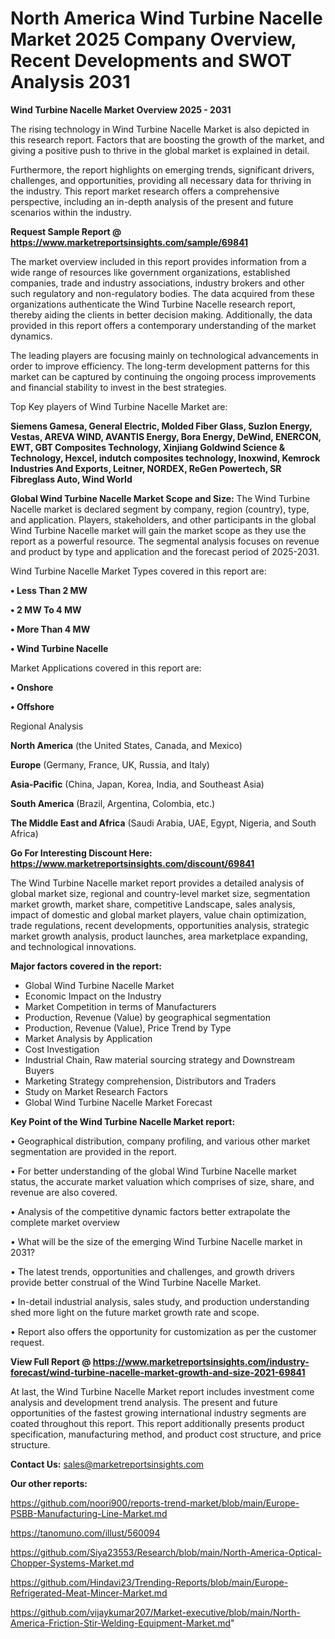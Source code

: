 # North America Wind Turbine Nacelle Market 2025 Company Overview, Recent Developments and SWOT Analysis 2031

<Strong> Wind Turbine Nacelle Market Overview 2025 - 2031</strong>

The rising technology in Wind Turbine Nacelle Market is also depicted in this research report. Factors that are boosting the growth of the market, and giving a positive push to thrive in the global market is explained in detail.

Furthermore, the report highlights on emerging trends, significant drivers, challenges, and opportunities, providing all necessary data for thriving in the industry. This report market research offers a comprehensive perspective, including an in-depth analysis of the present and future scenarios within the industry.

<strong>Request Sample Report @ <a href=https://www.marketreportsinsights.com/sample/69841>https://www.marketreportsinsights.com/sample/69841</a></strong>

The market overview included in this report provides information from a wide range of resources like government organizations, established companies, trade and industry associations, industry brokers and other such regulatory and non-regulatory bodies. The data acquired from these organizations authenticate the Wind Turbine Nacelle research report, thereby aiding the clients in better decision making. Additionally, the data provided in this report offers a contemporary understanding of the market dynamics.

The leading players are focusing mainly on technological advancements in order to improve efficiency. The long-term development patterns for this market can be captured by continuing the ongoing process improvements and financial stability to invest in the best strategies.

Top Key players of Wind Turbine Nacelle Market are:

<strong>Siemens Gamesa, General Electric, Molded Fiber Glass, Suzlon Energy, Vestas, AREVA WIND, AVANTIS Energy, Bora Energy, DeWind, ENERCON, EWT, GBT Composites Technology, Xinjiang Goldwind Science & Technology, Hexcel, indutch composites technology, Inoxwind, Kemrock Industries And Exports, Leitner, NORDEX, ReGen Powertech, SR Fibreglass Auto, Wind World</strong>

<strong><b>Global Wind Turbine Nacelle Market Scope and Size:</b></strong>
The Wind Turbine Nacelle market is declared segment by company, region (country), type, and application. Players, stakeholders, and other participants in the global Wind Turbine Nacelle market will gain the market scope as they use the report as a powerful resource. The segmental analysis focuses on revenue and product by type and application and the forecast period of 2025-2031.

Wind Turbine Nacelle Market Types covered in this report are:

<strong>• Less Than 2 MW

• 2 MW To 4 MW

• More Than 4 MW

• Wind Turbine Nacelle</strong>

Market Applications covered in this report are:

<strong>• Onshore

• Offshore</strong> 

Regional Analysis

<strong>North America</strong> (the United States, Canada, and Mexico)

<strong>Europe</strong> (Germany, France, UK, Russia, and Italy)

<strong>Asia-Pacific</strong> (China, Japan, Korea, India, and Southeast Asia)

<strong>South America</strong> (Brazil, Argentina, Colombia, etc.)

<strong>The Middle East and Africa</strong> (Saudi Arabia, UAE, Egypt, Nigeria, and South Africa)

<strong>Go For Interesting Discount Here: <a href=https://www.marketreportsinsights.com/discount/69841>https://www.marketreportsinsights.com/discount/69841</a></strong>

The Wind Turbine Nacelle market report provides a detailed analysis of global market size, regional and country-level market size, segmentation market growth, market share, competitive Landscape, sales analysis, impact of domestic and global market players, value chain optimization, trade regulations, recent developments, opportunities analysis, strategic market growth analysis, product launches, area marketplace expanding, and technological innovations.

<strong><b>Major factors covered in the report:</b></strong>
<ul>
  <li>Global Wind Turbine Nacelle Market </li>
  <li>Economic Impact on the Industry</li>
  <li>Market Competition in terms of Manufacturers</li>
  <li>Production, Revenue (Value) by geographical segmentation</li>
  <li>Production, Revenue (Value), Price Trend by Type</li>
  <li>Market Analysis by Application</li>
  <li>Cost Investigation</li>
  <li>Industrial Chain, Raw material sourcing strategy and Downstream Buyers</li>
  <li>Marketing Strategy comprehension, Distributors and Traders</li>
  <li>Study on Market Research Factors</li>
  <li>Global Wind Turbine Nacelle Market Forecast</li>
</ul>

<strong><b>Key Point of the Wind Turbine Nacelle Market report:</b></strong>

• Geographical distribution, company profiling, and various other market segmentation are provided in the report.

• For better understanding of the global Wind Turbine Nacelle market status, the accurate market valuation which comprises of size, share, and revenue are also covered.

• Analysis of the competitive dynamic factors better extrapolate the complete market overview

• What will be the size of the emerging Wind Turbine Nacelle market in 2031?

• The latest trends, opportunities and challenges, and growth drivers provide better construal of the Wind Turbine Nacelle Market.

• In-detail industrial analysis, sales study, and production understanding shed more light on the future market growth rate and scope.

• Report also offers the opportunity for customization as per the customer request.

<strong><b>View Full Report @ <a href=https://www.marketreportsinsights.com/industry-forecast/wind-turbine-nacelle-market-growth-and-size-2021-69841>https://www.marketreportsinsights.com/industry-forecast/wind-turbine-nacelle-market-growth-and-size-2021-69841</a></b></strong>


At last, the Wind Turbine Nacelle Market report includes investment come analysis and development trend analysis. The present and future opportunities of the fastest growing international industry segments are coated throughout this report. This report additionally presents product specification, manufacturing method, and product cost structure, and price structure.

<strong>Contact Us:</strong>
sales@marketreportsinsights.com

<strong>Our other reports:</strong>

<a href=https://github.com/noori900/reports-trend-market/blob/main/Europe-PSBB-Manufacturing-Line-Market.md>https://github.com/noori900/reports-trend-market/blob/main/Europe-PSBB-Manufacturing-Line-Market.md</a>

<a href=https://tanomuno.com/illust/560094>https://tanomuno.com/illust/560094</a>

<a href=https://github.com/Siya23553/Research/blob/main/North-America-Optical-Chopper-Systems-Market.md>https://github.com/Siya23553/Research/blob/main/North-America-Optical-Chopper-Systems-Market.md</a>

<a href=https://github.com/Hindavi23/Trending-Reports/blob/main/Europe-Refrigerated-Meat-Mincer-Market.md>https://github.com/Hindavi23/Trending-Reports/blob/main/Europe-Refrigerated-Meat-Mincer-Market.md</a>

<a href=https://github.com/vijaykumar207/Market-executive/blob/main/North-America-Friction-Stir-Welding-Equipment-Market.md>https://github.com/vijaykumar207/Market-executive/blob/main/North-America-Friction-Stir-Welding-Equipment-Market.md</a>"
